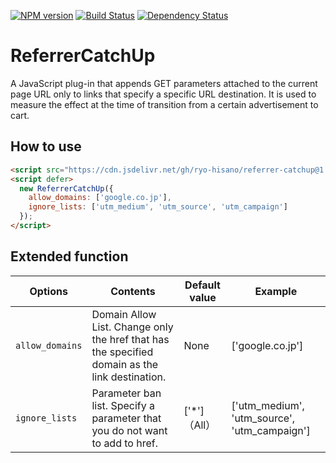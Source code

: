 [![NPM version](https://img.shields.io/npm/v/referrer-catchup.svg)](https://www.npmjs.com/package/referrer-catchup)
[![Build Status](https://img.shields.io/travis/ryo-hisano/referrer-catchup.svg)](https://travis-ci.org/ryo-hisano/referrer-catchup)
[![Dependency Status](https://img.shields.io/david/ryo-hisano/referrer-catchup.svg)](https://david-dm.org/ryo-hisano/referrer-catchup)

# ReferrerCatchUp

A JavaScript plug-in that appends GET parameters attached to the current page URL only to links that specify a specific URL destination.
It is used to measure the effect at the time of transition from a certain advertisement to cart.

## How to use

```html
<script src="https://cdn.jsdelivr.net/gh/ryo-hisano/referrer-catchup@1.0.1/dist/ref.js" defer></script>
<script defer>
  new ReferrerCatchUp({
    allow_domains: ['google.co.jp'],
    ignore_lists: ['utm_medium', 'utm_source', 'utm_campaign']
  });
</script>
```

## Extended function

| Options         | Contents                                                                                       | Default value   | Example                                      |
| --------------- | ---------------------------------------------------------------------------------------------- | --------------- | -------------------------------------------- |
| `allow_domains` | Domain Allow List. Change only the href that has the specified domain as the link destination. | None            | ['google.co.jp']                             |
| `ignore_lists`  | Parameter ban list. Specify a parameter that you do not want to add to href.                   | ['\*']（All） | ['utm_medium', 'utm_source', 'utm_campaign'] |
